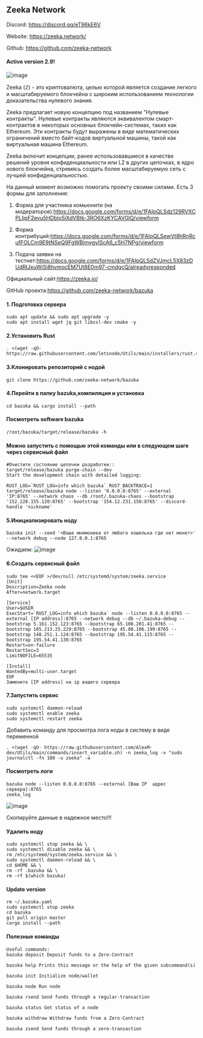 ## Zeeka Network

Discord: https://discord.gg/eT96kE6V

Website: https://zeeka.network/

Github: https://github.com/zeeka-network
#### Active version 2.9!
![image](https://user-images.githubusercontent.com/57448493/192145552-6eed7477-d72a-4089-bf94-172f4deec8ff.png)

Zeeka (ℤ) - это криптовалюта, целью которой является создание легкого и масштабируемого блокчейна с широким использованием технологии доказательства нулевого знания.

Zeeka предлагает новую концепцию под названием "Нулевые контракты". Нулевые контракты являются эквивалентом смарт-контрактов в некоторых основных блокчейн-системах, таких как Ethereum. Эти контракты будут выражены в виде математических ограничений вместо байт-кодов виртуальной машины, такой как виртуальная машина Ethereum.

Zeeka включит концепции, ранее использовавшиеся в качестве решений уровня конфиденциальности или L2 в других цепочках, в ядро нового блокчейна, стремясь создать более масштабируемую сеть с лучшей конфиденциальностью.

На данный момент возможно помогать проекту своими силами. Есть 3 формы для заполнения:

1. Форма для участника комьюнити (на модераторов):https://docs.google.com/forms/d/e/1FAIpQLSdz129RVXCPLIipF2evu5HDblo5iXdVBtk-3RO6XzKYCAVGlQ/viewform

2. Форма контрибуций:https://docs.google.com/forms/d/e/1FAIpQLSewVt8hRnRcufFOLCm9E9tNSeQ9FgWBjmygyIScA6_c5H7NPg/viewform

3. Подача заявки на тестнет:https://docs.google.com/forms/d/e/1FAIpQLSdZVJmcL5X83zDUdRIJxuWiSi8hvmocEM7Ut8E0m97-cmdgcQ/alreadyresponded

Официальный сайт:https://zeeka.io/

GitHub проекта:https://github.com/zeeka-network/bazuka

#### 1. Подготовка сервера
```
sudo apt update && sudo apt upgrade -y
sudo apt install wget jq git libssl-dev cmake -y
```
#### 2.Установить Rust
```
. <(wget -qO- https://raw.githubusercontent.com/letsnode/Utils/main/installers/rust.sh)
```
#### 3.Клонировать репозиторий с нодой
```
git clone https://github.com/zeeka-network/bazuka
```
#### 4.Перейти в папку bazuka,компиляция и установка
```
cd bazuka && cargo install --path
```

#### Посмотреть software bazuka
```
/root/bazuka/target/release/bazuka -h
```
#### Можно запустить с помощью этой команды или в следующем шаге через сервисный файл
```
#Очистите состояние цепочки разработки::
target/release/bazuka purge-chain --dev
Start the development chain with detailed logging:

RUST_LOG=`RUST_LOG=info which bazuka` RUST_BACKTRACE=1 target/release/bazuka node --listen '0.0.0.0:8765' --external 'IP:8765' --network chaos --db /root/.bazuka-chaos --bootstrap '152.228.155.120:8765' --bootstrap '154.12.231.150:8765' --discord-handle 'nickname'  
```
#### 5.Инициализировать ноду
```
bazuka init --seed '<Ваша мнемоника от любого кошелька где нет монет>' --network debug --node 127.0.0.1:8765
```
Ожидаем:
![image](https://user-images.githubusercontent.com/57448493/192145821-fe01f241-8795-48d9-b9aa-72b25db18b7e.png)

#### 6.Создать сервисный файл
```
sudo tee <<EOF >/dev/null /etc/systemd/system/zeeka.service
[Unit]
Description=Zeeka node
After=network.target

[Service]
User=$USER
ExecStart=`RUST_LOG=info which bazuka` node --listen 0.0.0.0:8765 --external [IP address]:8765 --network debug --db ~/.bazuka-debug --bootstrap 5.161.152.123:8765 --bootstrap 65.108.201.41:8765 --bootstrap 185.213.25.229:8765 --bootstrap 45.88.106.199:8765 --bootstrap 148.251.1.124:8765 --bootstrap 195.54.41.115:8765 --bootstrap 195.54.41.130:8765
Restart=on-failure
RestartSec=3
LimitNOFILE=65535

[Install]
WantedBy=multi-user.target
EOF
Замените [IP address] на ip вашего сервера
```
#### 7.Запустить сервис
```
sudo systemctl daemon-reload
sudo systemctl enable zeeka
sudo systemctl restart zeeka
```
Добавить команду для просмотра лога ноды в систему в виде переменной
```
. <(wget -qO- https://raw.githubusercontent.com/AlexM-dev/Utils/main/commands/insert_variable.sh) -n zeeka_log -v "sudo journalctl -fn 100 -u zeeka" -a
```
#### Посмотреть логи
```
bazuka node --listen 0.0.0.0:8765 --external [Ваш IP  адрес сервера]:8765
zeeka_log
```
![image](https://user-images.githubusercontent.com/57448493/198363637-75ff9f4e-0a34-4b93-a5ce-14bdd053033b.png)


Скопируйте данные в надежное место!!!

#### Удалить ноду 
```
sudo systemctl stop zeeka && \
sudo systemctl disable zeeka && \
rm /etc/systemd/system/zeeka.service && \
sudo systemctl daemon-reload && \
cd $HOME && \
rm -rf .bazuka && \
rm -rf $(which bazuka)
```

#### Update version 
```
rm ~/.bazuka.yaml
sudo systemctl stop zeeka 
cd bazuka
git pull origin master
cargo install --path
```

#### Полезные команды
```
Useful commands:
bazuka deposit Deposit funds to a Zero-Contract

bazuka help Prints this message or the help of the given subcommand(s)

bazuka init Initialize node/wallet

bazuka node Run node

bazuka rsend Send funds through a regular-transaction

bazuka status Get status of a node

bazuka withdraw Withdraw funds from a Zero-Contract

bazuka zsend Send funds through a zero-transaction
```
